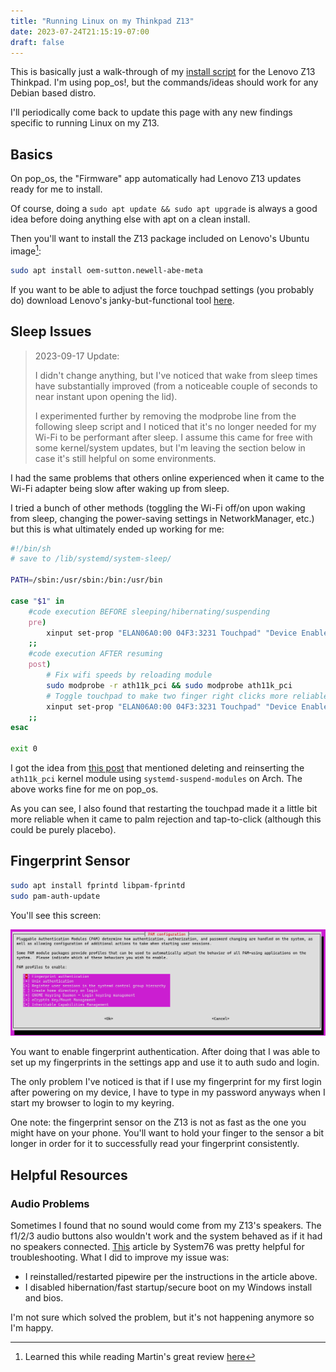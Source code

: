 ```yaml
---
title: "Running Linux on my Thinkpad Z13"
date: 2023-07-24T21:15:19-07:00
draft: false
---
```


This is basically just a walk-through of my [install
script](https://github.com/Anthony-Fiddes/dotfiles/blob/main/hw_specific/lenovo_z13/install.fish)
for the Lenovo Z13 Thinkpad. I'm using pop_os!, but the commands/ideas should
work for any Debian based distro.

I'll periodically come back to update this page with any new findings specific
to running Linux on my Z13.

## Basics

On pop_os, the "Firmware" app automatically had Lenovo Z13 updates ready for me
to install.

Of course, doing a `sudo apt update && sudo apt upgrade` is always a good idea
before doing anything else with apt on a clean install.

Then you'll want to install the Z13 package included on Lenovo's Ubuntu
image[^1]:

[^1]: Learned this while reading Martin's great review
[here](https://wimpysworld.com/posts/why-i-chose-the-thinkpad-z13-as-my-linux-laptop/)

```bash
sudo apt install oem-sutton.newell-abe-meta
```

If you want to be able to adjust the force touchpad settings (you probably do)
download Lenovo's janky-but-functional tool [here](https://pcsupport.lenovo.com/us/en/products/laptops-and-netbooks/thinkpad-z-series-laptops/thinkpad-z13-type-21d2-21d3/downloads/ds561548-elan-haptic-pad-settings-tool-for-linux-thinkpad-z13-gen-1-z16-gen-1).

## Sleep Issues

> 2023-09-17 Update:
> 
> I didn't change anything, but I've noticed that wake from
> sleep times have substantially improved (from a noticeable couple of seconds to
> near instant upon opening the lid).
> 
> I experimented further by removing the modprobe line from the following sleep
> script and I noticed that it's no longer needed for my Wi-Fi to be performant
> after sleep. I assume this came for free with some kernel/system updates, but
> I'm leaving the section below in case it's still helpful on some environments.

I had the same problems that others online experienced when it came to the
Wi-Fi adapter being slow after waking up from sleep.

I tried a bunch of other methods (toggling the Wi-Fi off/on upon waking from
sleep, changing the power-saving settings in NetworkManager, etc.) but this is
what ultimately ended up working for me:

```bash
#!/bin/sh
# save to /lib/systemd/system-sleep/ 

PATH=/sbin:/usr/sbin:/bin:/usr/bin

case "$1" in
	#code execution BEFORE sleeping/hibernating/suspending
	pre)
		xinput set-prop "ELAN06A0:00 04F3:3231 Touchpad" "Device Enabled" 0
	;;
	#code execution AFTER resuming
	post)
		# Fix wifi speeds by reloading module
		sudo modprobe -r ath11k_pci && sudo modprobe ath11k_pci
		# Toggle touchpad to make two finger right clicks more reliable
		xinput set-prop "ELAN06A0:00 04F3:3231 Touchpad" "Device Enabled" 1
	;;
esac

exit 0
```

I got the idea from [this
post](https://blog.15cm.net/2022/08/21/my_arch_linux_setup_on_thinkpad_z13_gen_1/#touchpad-bad)
that mentioned deleting and reinserting the `ath11k_pci` kernel module using
`systemd-suspend-modules` on Arch. The above works fine for me on pop_os.

As you can see, I also found that restarting the touchpad made it a little bit
more reliable when it came to palm rejection and tap-to-click (although this
could be purely placebo).

## Fingerprint Sensor

```bash
sudo apt install fprintd libpam-fprintd
sudo pam-auth-update
```

You'll see this screen:

![pam-auth-update screen](./pam-auth-fingerprint.png)

You want to enable fingerprint authentication. After doing that I was able to
set up my fingerprints in the settings app and use it to auth sudo and
login. 

The only problem I've noticed is that if I use my fingerprint for my first
login after powering on my device, I have to type in my password anyways when I
start my browser to login to my keyring.

One note: the fingerprint sensor on the Z13 is not as fast as the one you might
have on your phone. You'll want to hold your finger to the sensor a bit longer
in order for it to successfully read your fingerprint consistently.

## Helpful Resources

### Audio Problems

Sometimes I found that no sound would come from my Z13's speakers. The f1/2/3
audio buttons also wouldn't work and the system behaved as if it had no
speakers connected. [This](https://support.system76.com/articles/audio/)
article by System76 was pretty helpful for troubleshooting. What I did to
improve my issue was:

- I reinstalled/restarted pipewire per the instructions in the article above.
- I disabled hibernation/fast startup/secure boot on my Windows install and
  bios.

I'm not sure which solved the problem, but it's not happening anymore so I'm
happy.
